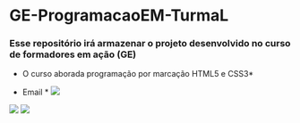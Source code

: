 # GE-ProgramacaoEM-TurmaL
### Esse repositório irá armazenar o projeto desenvolvido no curso de formadores em ação (GE)

* O curso aborada programação por marcação  HTML5 e CSS3*

*  Email * [![](https://img.shields.io/badge/Gmail-D14836?style=for-the-badge&logo=gmail&logoColor=white)](rafaelcobo@gmail.com)

![](https://img.shields.io/badge/HTML5-E34F26?style=for-the-badge&logo=html5&logoColor=white)
![](https://img.shields.io/badge/CSS3-1572B6?style=for-the-badge&logo=css3&logoColor=white)
